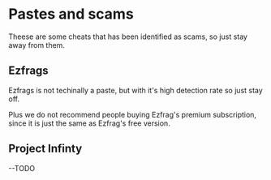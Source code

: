 # Pastes and scams

Theese are some cheats that has been identified as scams, so just stay away from them.

## Ezfrags

Ezfrags is not techinally a paste, but with it's high detection rate so just stay off.

Plus we do not recommend people buying Ezfrag's premium subscription, since it is just the same as Ezfrag's free version.

## Project Infinty

--TODO

